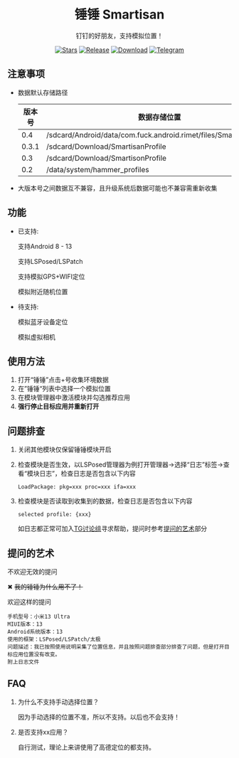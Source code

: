 <div align="center">

# 锤锤 Smartisan

钉钉的好朋友，支持模拟位置！

[![Stars](https://img.shields.io/github/stars/Xposed-Modules-Repo/com.fuck.android.rimet?label=stars)](https://github.com/Xposed-Modules-Repo/com.fuck.android.rimet)
[![Release](https://img.shields.io/github/v/release/Xposed-Modules-Repo/com.fuck.android.rimet?include_prereleases)](https://github.com/Xposed-Modules-Repo/com.fuck.android.rimet/releases/latest)
[![Download](https://img.shields.io/github/downloads/Xposed-Modules-Repo/com.fuck.android.rimet/total)](https://github.com/Xposed-Modules-Repo/com.fuck.android.rimet/releases)
[![Telegram](https://img.shields.io/badge/%E9%94%A4%E9%94%A4-2k+%20users-green?logo=telegram)](https://t.me/+m2sDh0iN8y41MjM1)

</div>

## 注意事项

- 数据默认存储路径

    | 版本号 | 数据存储位置                                                 |
    | ------ | ------------------------------------------------------------ |
    | 0.4    | /sdcard/Android/data/com.fuck.android.rimet/files/SmartisanProfile |
    | 0.3.1  | /sdcard/Download/SmartisanProfile                            |
    | 0.3    | /sdcard/Download/SmartisonProfile                            |
    | 0.2    | /data/system/hammer_profiles                                 |

- 大版本号之间数据互不兼容，且升级系统后数据可能也不兼容需重新收集


## 功能

- 已支持:

    支持Android 8 - 13

    支持LSPosed/LSPatch

    支持模拟GPS+WIFI定位

    模拟附近随机位置

- 待支持:

    模拟蓝牙设备定位
    
    模拟虚拟相机
    

## 使用方法

1. 打开“锤锤”点击+号收集环境数据
2. 在”锤锤“列表中选择一个模拟位置
3. 在模块管理器中激活模块并勾选推荐应用
4. **强行停止目标应用并重新打开**

## 问题排查

1. 关闭其他模块仅保留锤锤模块开启

2. 检查模块是否生效，以LSPosed管理器为例打开管理器->选择“日志”标签->查看“模块日志”，检查日志是否包含以下内容

    ```
    LoadPackage: pkg=xxx proc=xxx ifa=xxx
    ```

3. 检查模块是否读取到收集到的数据，检查日志是否包含以下内容

    ```
    selected profile: {xxx}
    ```
    如日志都正常可加入[TG讨论组](https://t.me/+m2sDh0iN8y41MjM1)寻求帮助，提问时参考[提问的艺术](#提问的艺术)部分

## 提问的艺术

不欢迎无效的提问

&#10006; ~~我的锤锤为什么用不了！~~

欢迎这样的提问

```
手机型号：小米13 Ultra
MIUI版本：13
Android系统版本：13
使用的框架：LSPosed/LSPatch/太极
问题描述：我已按照使用说明采集了位置信息，并且按照问题排查部分排查了问题，但是打开目标应用位置没有改变。
附上日志文件
```

## FAQ

1. 为什么不支持手动选择位置？

    因为手动选择的位置不准，所以不支持。以后也不会支持！

1. 是否支持xx应用？

    自行测试，理论上来讲使用了高德定位的都支持。
